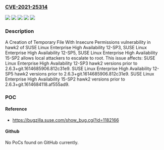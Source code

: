 ### [CVE-2021-25314](https://cve.mitre.org/cgi-bin/cvename.cgi?name=CVE-2021-25314)
![](https://img.shields.io/static/v1?label=Product&message=SUSE%20Linux%20Enterprise%20High%20Availability%2012-SP3&color=blue)
![](https://img.shields.io/static/v1?label=Product&message=SUSE%20Linux%20Enterprise%20High%20Availability%2012-SP5&color=blue)
![](https://img.shields.io/static/v1?label=Product&message=SUSE%20Linux%20Enterprise%20High%20Availability%2015-SP2&color=blue)
![](https://img.shields.io/static/v1?label=Version&message=hawk2%20&color=brightgreen)
![](https://img.shields.io/static/v1?label=Vulnerability&message=CWE-378%3A%20Creation%20of%20Temporary%20File%20With%20Insecure%20Permissions&color=brightgreen)

### Description

A Creation of Temporary File With Insecure Permissions vulnerability in hawk2 of SUSE Linux Enterprise High Availability 12-SP3, SUSE Linux Enterprise High Availability 12-SP5, SUSE Linux Enterprise High Availability 15-SP2 allows local attackers to escalate to root. This issue affects: SUSE Linux Enterprise High Availability 12-SP3 hawk2 versions prior to 2.6.3+git.1614685906.812c31e9. SUSE Linux Enterprise High Availability 12-SP5 hawk2 versions prior to 2.6.3+git.1614685906.812c31e9. SUSE Linux Enterprise High Availability 15-SP2 hawk2 versions prior to 2.6.3+git.1614684118.af555ad9.

### POC

#### Reference
- https://bugzilla.suse.com/show_bug.cgi?id=1182166

#### Github
No PoCs found on GitHub currently.

